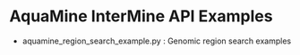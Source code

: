 # AquaMine InterMine API Examples

* aquamine_region_search_example.py : Genomic region search examples
